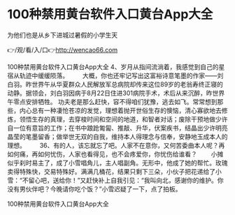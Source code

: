 # 100种禁用黄台软件入口黄台App大全
为他们也是从乡下进城过暑假的小学生天

👉/观/看/入/口👉http://wencao66.com

100种禁用黄台软件入口黄台App大全	4、岁月从指间流淌着，我感觉到自己的星宿从轨迹中缓缓陨落。
　　大概，你也还牢记写出这富裕诗意笔墨的作家——刘白羽。昨世界午从华夏群众人民解放军总病院却传来这位89岁的老翁寿终正寝的动静。据领会，刘白羽因病于8月22日住进301病院手术，术后从来沉醉，昨世界午零点安排牺牲。
功夫老是那么赶快，容不得咱们犹豫，逃去如飞。常常想到那些，内心总有一种凄怆苍凉的发觉，理想着抛开世俗生存的懊恼，清心寡欲地去修炼，领悟生存的真理，去穿梭时间和空间的地道，和智者对话；废除干预地做少许自一位有意旨的工作；在书中踉跄匍匐、推敲、升华，伏案疾书，结晶出少许明亮晶莹的笔墨留香；做举世无双的自我，维持本人得理念与信奉，安静地玉成本人的理想。
　　36、有的人，该忘就忘了吧。人家不在意你，又何苦委曲本人呢？再如何痛，再如何忧伤，人家也看得见，也不会疼爱你，你忧伤给谁看？
　　小摊似乎刹时易主了，成了小雪唱角儿，主人唱副角。无形中，他成了她的帮忙。玫瑰卖得特殊快，交易特殊好。满满几桶花，结果只剩下三朵，小伙子把花递给了小雪：“不留心吧，送给你！”又赶快补上自我引见：“我叫向北，感谢你的维护。你没有男伙伴吧？今晚请你吃个饭？”小雪迟疑了一下，点了拍板。

100种禁用黄台软件入口黄台App大全
